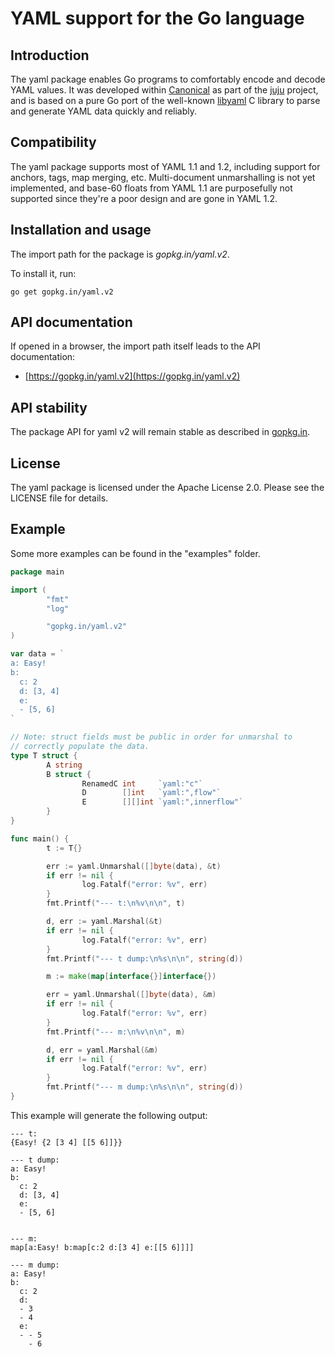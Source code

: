 # YAML support for the Go language

Introduction
------------

The yaml package enables Go programs to comfortably encode and decode YAML
values. It was developed within [Canonical](https://www.canonical.com) as
part of the [juju](https://juju.ubuntu.com) project, and is based on a
pure Go port of the well-known [libyaml](http://pyyaml.org/wiki/LibYAML)
C library to parse and generate YAML data quickly and reliably.

Compatibility
-------------

The yaml package supports most of YAML 1.1 and 1.2, including support for
anchors, tags, map merging, etc. Multi-document unmarshalling is not yet
implemented, and base-60 floats from YAML 1.1 are purposefully not
supported since they're a poor design and are gone in YAML 1.2.

Installation and usage
----------------------

The import path for the package is *gopkg.in/yaml.v2*.

To install it, run:

    go get gopkg.in/yaml.v2

API documentation
-----------------

If opened in a browser, the import path itself leads to the API documentation:

  * [https://gopkg.in/yaml.v2](https://gopkg.in/yaml.v2)

API stability
-------------

The package API for yaml v2 will remain stable as described in [gopkg.in](https://gopkg.in).


License
-------

The yaml package is licensed under the Apache License 2.0. Please see the LICENSE file for details.


Example
-------

Some more examples can be found in the "examples" folder.

```Go
package main

import (
        "fmt"
        "log"

        "gopkg.in/yaml.v2"
)

var data = `
a: Easy!
b:
  c: 2
  d: [3, 4]
  e:
  - [5, 6]
`

// Note: struct fields must be public in order for unmarshal to
// correctly populate the data.
type T struct {
        A string
        B struct {
                RenamedC int     `yaml:"c"`
                D        []int   `yaml:",flow"`
                E        [][]int `yaml:",innerflow"`
        }
}

func main() {
        t := T{}

        err := yaml.Unmarshal([]byte(data), &t)
        if err != nil {
                log.Fatalf("error: %v", err)
        }
        fmt.Printf("--- t:\n%v\n\n", t)

        d, err := yaml.Marshal(&t)
        if err != nil {
                log.Fatalf("error: %v", err)
        }
        fmt.Printf("--- t dump:\n%s\n\n", string(d))

        m := make(map[interface{}]interface{})

        err = yaml.Unmarshal([]byte(data), &m)
        if err != nil {
                log.Fatalf("error: %v", err)
        }
        fmt.Printf("--- m:\n%v\n\n", m)

        d, err = yaml.Marshal(&m)
        if err != nil {
                log.Fatalf("error: %v", err)
        }
        fmt.Printf("--- m dump:\n%s\n\n", string(d))
}
```

This example will generate the following output:

```
--- t:
{Easy! {2 [3 4] [[5 6]]}}

--- t dump:
a: Easy!
b:
  c: 2
  d: [3, 4]
  e:
  - [5, 6]


--- m:
map[a:Easy! b:map[c:2 d:[3 4] e:[[5 6]]]]

--- m dump:
a: Easy!
b:
  c: 2
  d:
  - 3
  - 4
  e:
  - - 5
    - 6
```

